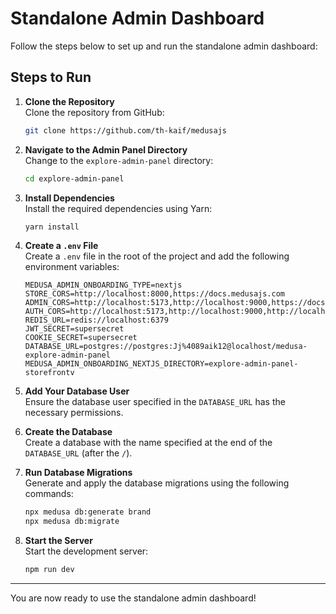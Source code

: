
# Standalone Admin Dashboard

Follow the steps below to set up and run the standalone admin dashboard:

## Steps to Run

1. **Clone the Repository**  
    Clone the repository from GitHub:
    ```bash
    git clone https://github.com/th-kaif/medusajs
    ```

2. **Navigate to the Admin Panel Directory**  
    Change to the `explore-admin-panel` directory:
    ```bash
    cd explore-admin-panel
    ```

3. **Install Dependencies**  
    Install the required dependencies using Yarn:
    ```bash
    yarn install
    ```

4. **Create a `.env` File**  
    Create a `.env` file in the root of the project and add the following environment variables:
    ```env
    MEDUSA_ADMIN_ONBOARDING_TYPE=nextjs
    STORE_CORS=http://localhost:8000,https://docs.medusajs.com
    ADMIN_CORS=http://localhost:5173,http://localhost:9000,https://docs.medusajs.com
    AUTH_CORS=http://localhost:5173,http://localhost:9000,http://localhost:8000,https://docs.medusajs.com
    REDIS_URL=redis://localhost:6379
    JWT_SECRET=supersecret
    COOKIE_SECRET=supersecret
    DATABASE_URL=postgres://postgres:Jj%4089aik12@localhost/medusa-explore-admin-panel
    MEDUSA_ADMIN_ONBOARDING_NEXTJS_DIRECTORY=explore-admin-panel-storefrontv
    ```

5. **Add Your Database User**  
    Ensure the database user specified in the `DATABASE_URL` has the necessary permissions.

6. **Create the Database**  
    Create a database with the name specified at the end of the `DATABASE_URL` (after the `/`).

7. **Run Database Migrations**  
    Generate and apply the database migrations using the following commands:
    ```bash
    npx medusa db:generate brand
    npx medusa db:migrate
    ```

8. **Start the Server**  
    Start the development server:
    ```bash
    npm run dev
    ```

---

You are now ready to use the standalone admin dashboard!

